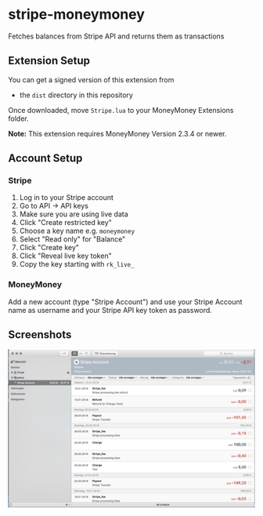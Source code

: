 # stripe-moneymoney
Fetches balances from Stripe API and returns them as transactions

## Extension Setup

You can get a signed version of this extension from

* the `dist` directory in this repository

Once downloaded, move `Stripe.lua` to your MoneyMoney Extensions folder.

**Note:** This extension requires MoneyMoney Version 2.3.4 or newer.

## Account Setup

### Stripe

1. Log in to your Stripe account
2. Go to API → API keys
3. Make sure you are using live data
4. Click "Create restricted key"
5. Choose a key name e.g. `moneymoney`
6. Select "Read only" for "Balance"
7. Click "Create key"
8. Click "Reveal live key token"
9. Copy the key starting with `rk_live_`

### MoneyMoney

Add a new account (type "Stripe Account") and use your Stripe Account name as username and your Stripe API key token as password.

## Screenshots

![MoneyMoney screenshot with Stripe transactions](screen.png)
